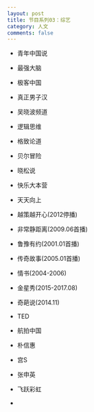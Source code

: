 ```yaml
---
layout: post
title: 节目系列03：综艺
category: 人文
comments: false
---
```


 
* 青年中国说
* 最强大脑
* 极客中国
* 真正男子汉
* 吴晓波频道
* 逻辑思维
* 格致论道
* 贝尔冒险
* 晓松说
* 快乐大本营
* 天天向上
* 越策越开心(2012停播)
* 非常静距离(2009.06首播)
* 鲁豫有约(2001.01首播)
* 传奇故事(2005.01首播)
* 情书(2004-2006)
* 金星秀(2015-2017.08)
* 奇葩说(2014.11)
* TED
* 航拍中国





* 朴信惠
* 宫S
* 张申英
* 飞跃彩虹
* 